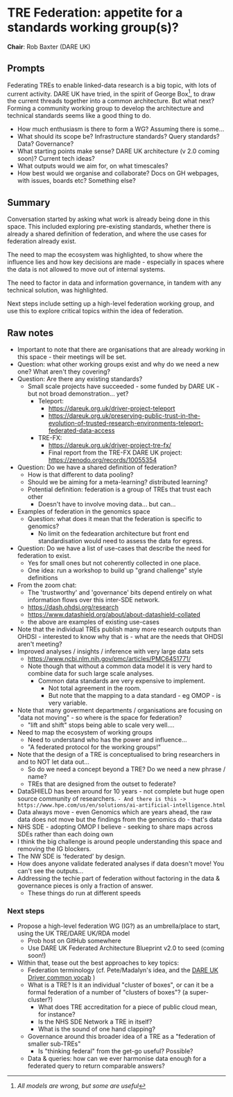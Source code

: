 # TRE Federation: appetite for a standards working group(s)?

**Chair**: Rob Baxter (DARE UK)

## Prompts

Federating TREs to enable linked-data research is a big topic, with lots of current activity.
DARE UK have tried, in the spirit of George Box[^1], to draw the current threads together into a common architecture.
But what next? Forming a community working group to develop the architecture and technical standards seems like a good thing to do.

- How much enthusiasm is there to form a WG? Assuming there is some…
- What should its scope be? Infrastructure standards? Query standards? Data? Governance?
- What starting points make sense? DARE UK architecture (v 2.0 coming soon)? Current tech ideas?
- What outputs would we aim for, on what timescales?
- How best would we organise and collaborate? Docs on GH webpages, with issues, boards etc? Something else?

[^1]: _All models are wrong, but some are useful_

## Summary

Conversation started by asking what work is already being done in this space.
This included exploring pre-existing standards, whether there is already a shared definition of federation, and where the use cases for federation already exist.

The need to map the ecosystem was highlighted, to show where the influence lies and how key decisions are made - especially in spaces where the data is not allowed to move out of internal systems.

The need to factor in data and information governance, in tandem with any technical solution, was highlighted.

Next steps include setting up a high-level federation working group, and use this to explore critical topics within the idea of federation.

## Raw notes

- Important to note that there are organisations that are already working in this space - their meetings will be set.
- Question: what other working groups exist and why do we need a new one? What aren't they covering?
- Question: Are there any existing standards?
  - Small scale projects have succeeded - some funded by DARE UK - but not broad demonstration... yet?
    - Teleport:
      - https://dareuk.org.uk/driver-project-teleport
      - https://dareuk.org.uk/preserving-public-trust-in-the-evolution-of-trusted-research-environments-teleport-federated-data-access
    - TRE-FX:
      - https://dareuk.org.uk/driver-project-tre-fx/
      - Final report from the TRE-FX DARE UK project: https://zenodo.org/records/10055354
- Question: Do we have a shared definition of federation?
  - How is that different to data pooling?
  - Should we be aiming for a meta-learning? distributed learning?
  - Potential definition: federation is a group of TREs that trust each other
    - Doesn't have to involve moving data... but can...
- Examples of federation in the genomics space
  - Question: what does it mean that the federation is specific to genomics?
    - No limit on the fedearation architecture but front end standardisation would need to assess the data for egress.
- Question: Do we have a list of use-cases that describe the need for federation to exist.
  - Yes for small ones but not coherently collected in one place.
  - One idea: run a workshop to build up "grand challenge" style definitions
- From the zoom chat:
  - The 'trustworthy' and 'governance' bits depend entirely on what information flows over this inter-SDE network.
  - https://dash.ohdsi.org/research
  - https://www.datashield.org/about/about-datashield-collated
  - the above are examples of existing use-cases
- Note that the individual TREs publish many more research outputs than OHDSI - interested to know why that is - what are the needs that OHDSI aren't meeting?
- Improved analyses / insights / inference with very large data sets
  - https://www.ncbi.nlm.nih.gov/pmc/articles/PMC6451771/
  - Note though that without a common data model it is very hard to combine data for such large scale analyses.
    - Common data standards are very expensive to implement.
      - Not total agreement in the room.
      - But note that the mapping to a data standard - eg OMOP - is very variable.
- Note that many goverment departments / organisations are focusing on "data not moving" - so where is the space for federation?
  - "lift and shift" stops being able to scale very well....
- Need to map the ecosystem of working groups
  - Need to understand who has the power and influence...
  - "A federated protocol for the working groups!"
- Note that the design of a TRE is conceptualised to bring researchers in and to NOT let data out...
  - So do we need a concept beyond a TRE? Do we need a new phrase / name?
  - TREs that are designed from the outset to federate?
- DataSHIELD has been around for 10 years - not complete but huge open source community of researchers.
  `- And there is this -> https://www.hpe.com/us/en/solutions/ai-artificial-intelligence.html`
- Data always move - even Genomics which are years ahead, the raw data does not move but the findings from the genomics do - that's data
- NHS SDE - adopting OMOP I believe - seeking to share maps across SDEs rather than each doing own
- I think the big challenge is around people understanding this space and removing the IG blockers.
- The NW SDE is 'federated' by design.
- How does anyone validate federated analyses if data doesn't move! You can't see the outputs...
- Addressing the techie part of federation without factoring in the data & governance pieces is only a fraction of answer.
  - These things do run at different speeds

### Next steps

- Propose a high-level federation WG (IG?) as an umbrella/place to start, using the UK TRE/DARE UK/RDA model
  - Prob host on GitHub somewhere
  - Use DARE UK Federated Architecture Blueprint v2.0 to seed (coming soon!)
- Within that, tease out the best approaches to key topics:
  - Federation terminology (cf. Pete/Madalyn's idea, and the [DARE UK Driver common vocab](https://docs.google.com/document/d/1SJ6CJG8yHzsvtU7MyzdNOF_S0fZVJb_i/edit) )
  - What is a TRE? Is it an individual "cluster of boxes", or can it be a formal federation of a number of "clusters of boxes"? (a super-cluster?)
    - What does TRE accreditation for a piece of public cloud mean, for instance?
    - Is the NHS SDE Network a TRE in itself?
    - What is the sound of one hand clapping?
  - Governance around this broader idea of a TRE as a "federation of smaller sub-TREs"
    - Is "thinking federal" from the get-go useful? Possible?
  - Data & queries: how can we ever harmonise data enough for a federated query to return comparable answers?
